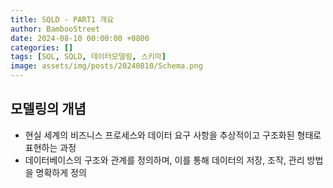 ```yaml
---
title: SQLD - PART1 개요
author: BambooStreet
date: 2024-08-10 00:00:00 +0800
categories: []
tags: [SQL, SQLD, 데이터모델링, 스키마]
image: assets/img/posts/20240810/Schema.png
---
```


## 모델링의 개념

* 현실 세계의 비즈니스 프로세스와 데이터 요구 사항을 추상적이고 구조화된 형태로 표현하는 과정
* 데이터베이스의 구조와 관계를 정의하며, 이를 통해 데이터의 저장, 조작, 관리 방법을 명확하게 정의


